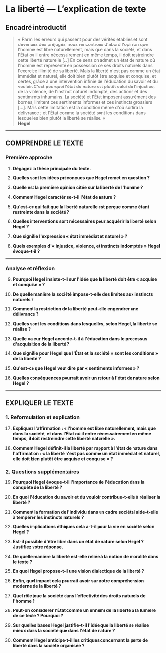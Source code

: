 # La liberté — L’explication de texte

## Encadré introductif
> « Parmi les erreurs qui passent pour des vérités établies et sont devenues des préjugés, nous rencontrons d'abord l'opinion que l'homme est libre naturellement, mais que dans la société, et dans l'État où il entre nécessairement en même temps, il doit restreindre cette liberté naturelle […] En ce sens on admet un état de nature où l'homme est représenté en possession de ses droits naturels dans l'exercice illimité de sa liberté. Mais la liberté n'est pas comme un état immédiat et naturel, elle doit bien plutôt être acquise et conquise, et certes, grâce à une intervention infinie de l'éducation du savoir et du vouloir. C'est pourquoi l'état de nature est plutôt celui de l'injustice, de la violence, de l'instinct naturel indompté, des actions et des sentiments inhumains. La société et l'État imposent assurément des bornes, limitent ces sentiments informes et ces instincts grossiers […]. Mais cette limitation est la condition même d'où sortira la délivrance ; et l'État comme la société sont les conditions dans lesquelles bien plutôt la liberté se réalise. »  
> **Hegel**

---

## COMPRENDRE LE TEXTE

### Première approche

1. **Dégagez la thèse principale du texte.**

2. **Quelles sont les idées préconçues que Hegel remet en question ?**

3. **Quelle est la première opinion citée sur la liberté de l'homme ?**

4. **Comment Hegel caractérise-t-il l'état de nature ?**

5. **Qu'est-ce qui fait que la liberté naturelle est perçue comme étant restreinte dans la société ?**

6. **Quelles interventions sont nécessaires pour acquérir la liberté selon Hegel ?**

7. **Que signifie l'expression « état immédiat et naturel » ?**

8. **Quels exemples d'« injustice, violence, et instincts indomptés » Hegel évoque-t-il ?**

---

### Analyse et réflexion

9. **Pourquoi Hegel insiste-t-il sur l'idée que la liberté doit être « acquise et conquise » ?**

10. **De quelle manière la société impose-t-elle des limites aux instincts naturels ?**

11. **Comment la restriction de la liberté peut-elle engendrer une délivrance ?**

12. **Quelles sont les conditions dans lesquelles, selon Hegel, la liberté se réalise ?**

13. **Quelle valeur Hegel accorde-t-il à l'éducation dans le processus d'acquisition de la liberté ?**

14. **Que signifie pour Hegel que l'État et la société « sont les conditions » de la liberté ?**

15. **Qu'est-ce que Hegel veut dire par « sentiments informes » ?**

16. **Quelles conséquences pourrait avoir un retour à l'état de nature selon Hegel ?**

---

## EXPLIQUER LE TEXTE

### 1. Reformulation et explication

17. **Expliquez l'affirmation : « l'homme est libre naturellement, mais que dans la société, et dans l'État où il entre nécessairement en même temps, il doit restreindre cette liberté naturelle ».**

18. **Comment Hegel définit-il la liberté par rapport à l'état de nature dans l'affirmation : « la liberté n'est pas comme un état immédiat et naturel, elle doit bien plutôt être acquise et conquise » ?**

### 2. Questions supplémentaires

19. **Pourquoi Hegel évoque-t-il l'importance de l'éducation dans la conquête de la liberté ?**

20. **En quoi l'éducation du savoir et du vouloir contribue-t-elle à réaliser la liberté ?**

21. **Comment la formation de l'individu dans un cadre sociétal aide-t-elle à tempérer les instincts naturels ?**

22. **Quelles implications éthiques cela a-t-il pour la vie en société selon Hegel ?**

23. **Est-il possible d'être libre dans un état de nature selon Hegel ? Justifiez votre réponse.**

24. **De quelle manière la liberté est-elle reliée à la notion de moralité dans le texte ?**

25. **En quoi Hegel propose-t-il une vision dialectique de la liberté ?**

26. **Enfin, quel impact cela pourrait avoir sur notre compréhension moderne de la liberté ?**

27. **Quel rôle joue la société dans l’effectivité des droits naturels de l'homme ?**

28. **Peut-on considérer l'État comme un ennemi de la liberté à la lumière de ce texte ? Pourquoi ?**

29. **Sur quelles bases Hegel justifie-t-il l'idée que la liberté se réalise mieux dans la société que dans l'état de nature ?**

30. **Comment Hegel anticipe-t-il les critiques concernant la perte de liberté dans la société organisée ?**
